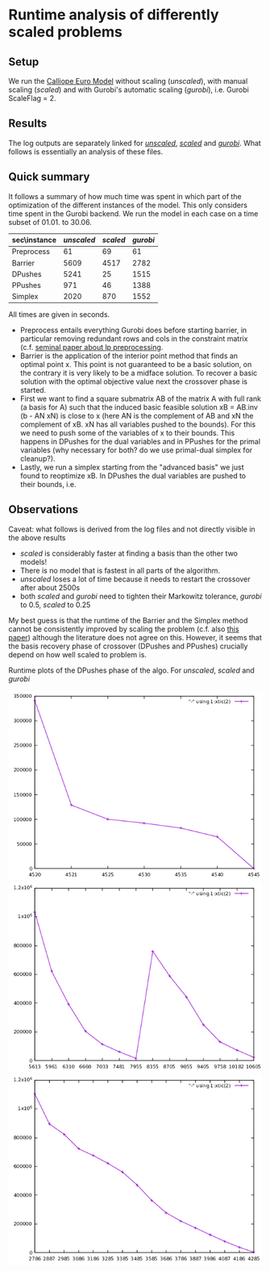 # Runtime analysis of differently scaled problems

## Setup

We run the [Calliope Euro Model](https://github.com/timtroendle/euro-calliope) without scaling (*unscaled*), with manual scaling (*scaled*) and with Gurobi's automatic scaling (*gurobi*), i.e. Gurobi ScaleFlag = 2.

## Results

The log outputs are separately linked for [*unscaled*](./analysis/unscaled.log), [*scaled*](./analysis/scaled.log) and [*gurobi*](./analysis/gurobiscaled.log). What follows is essentially an analysis of these files.

## Quick summary

It follows a summary of how much time was spent in which part of the optimization of the different instances of the model. This only considers time spent in the Gurobi backend. We run the model in each case on a time subset of 01.01. to 30.06.

|sec\\instance|	*unscaled*|	*scaled*|	*gurobi*|	
|---|---|---|---|
|Preprocess |	61 | 69 |	61 |
|Barrier | 5609 | 4517 | 2782 |
|DPushes | 5241 | 25 | 1515 |
|PPushes | 971 | 46 | 1388 |
|Simplex | 2020 | 870 | 1552 |

All times are given in seconds. 
- Preprocess entails everything Gurobi does before starting barrier, in particular removing redundant rows and cols in the constraint matrix (c.f. [seminal paper about lp preprocessing](https://link.springer.com/article/10.1007/BF01580428).
- Barrier is the application of the interior point method that finds an optimal point x. This point is not guaranteed to be a basic solution, on the contrary it is very likely to be a midface solution. To recover a basic solution with the optimal objective value next the crossover phase is started.
- First we want to find a square submatrix AB of the matrix A with full rank (a basis for A) such that the induced basic feasible solution xB = AB.inv (b - AN xN) is close to x (here AN is the complement of AB and xN the complement of xB. xN has all variables pushed to the bounds). For this we need to push some of the variables of x to their bounds. This happens in DPushes for the dual variables and in PPushes for the primal variables (why necessary for both? do we use primal-dual simplex for cleanup?).
- Lastly, we run a simplex starting from the "advanced basis" we just found to reoptimize xB.
In DPushes the dual variables are pushed to their bounds, i.e. 

## Observations

Caveat: what follows is derived from the log files and not directly visible in the above results
- *scaled* is considerably faster at finding a basis than the other two models!
- There is no model that is fastest in all parts of the algorithm.
- *unscaled* loses a lot of time because it needs to restart the crossover after about 2500s
- both *scaled* and *gurobi* need to tighten their Markowitz tolerance, *gurobi* to 0.5, *scaled* to 0.25

My best guess is that the runtime of the Barrier and the Simplex method cannot be consistently improved by scaling the problem (c.f. also [this paper](https://link.springer.com/article/10.1007/s10589-011-9420-4)) although the literature does not agree on this. However, it seems that the basis recovery phase of crossover (DPushes and PPushes) crucially depend on how well scaled to problem is.

Runtime plots of the DPushes phase of the algo.
For *unscaled*, *scaled* and *gurobi*


![unscaled](./analysis/unscaled.png)
![scaled](./analysis/scaled.png)
![gurobi](./analysis/gurobi.png)
